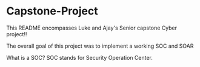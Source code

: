 # Capstone-Project


This README encompasses Luke and Ajay's Senior capstone Cyber project!!


The overall goal of this project was to implement a working SOC and SOAR

What is a SOC?
SOC stands for Security Operation Center.
